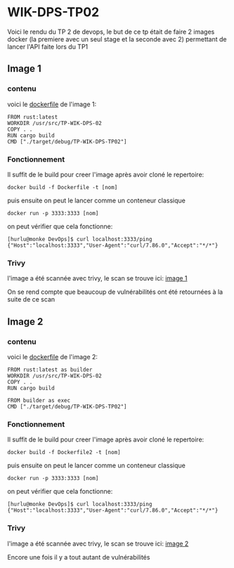 # WIK-DPS-TP02

Voici le rendu du TP 2 de devops, le but de ce tp était de faire 2 images docker (la premiere avec un seul stage et la seconde avec 2) permettant de lancer l'API faite lors du TP1

## Image 1
### contenu

voici le [dockerfile](Dockerfile) de l'image 1:
```
FROM rust:latest
WORKDIR /usr/src/TP-WIK-DPS-02
COPY . .
RUN cargo build
CMD ["./target/debug/TP-WIK-DPS-TP02"]
```
### Fonctionnement

Il suffit de le build pour creer l'image après avoir cloné le repertoire:

```
docker build -f Dockerfile -t [nom]
```

puis ensuite on peut le lancer comme un conteneur classique

```
docker run -p 3333:3333 [nom]
```

on peut vérifier que cela fonctionne:

```
[hurlu@monke DevOps]$ curl localhost:3333/ping
{"Host":"localhost:3333","User-Agent":"curl/7.86.0","Accept":"*/*"}
```

### Trivy

l'image a été scannée avec trivy, le scan se trouve ici:
[image 1](trivy1.md)

On se rend compte que beaucoup de vulnérabilités ont été retournées à la suite de ce scan

## Image 2
### contenu

voici le [dockerfile](Dockerfile2) de l'image 2:
```
FROM rust:latest as builder
WORKDIR /usr/src/TP-WIK-DPS-02
COPY . .
RUN cargo build

FROM builder as exec
CMD ["./target/debug/TP-WIK-DPS-TP02"]
```
### Fonctionnement

Il suffit de le build pour creer l'image après avoir cloné le repertoire:

```
docker build -f Dockerfile2 -t [nom]
```

puis ensuite on peut le lancer comme un conteneur classique

```
docker run -p 3333:3333 [nom]
```

on peut vérifier que cela fonctionne:

```
[hurlu@monke DevOps]$ curl localhost:3333/ping
{"Host":"localhost:3333","User-Agent":"curl/7.86.0","Accept":"*/*"}
```

### Trivy

l'image a été scannée avec trivy, le scan se trouve ici:
[image 2](trivy2.md)

Encore une fois il y a tout autant de vulnérabilités
